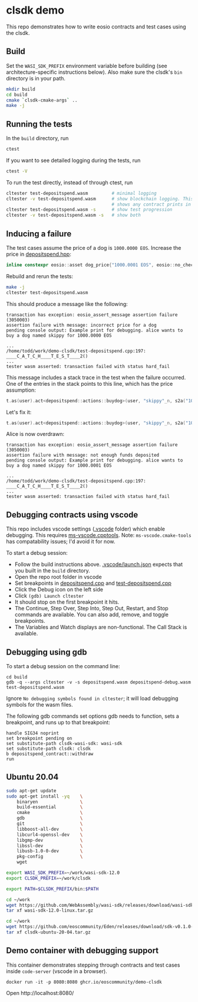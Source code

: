 # clsdk demo

This repo demonstrates how to write eosio contracts and test cases using the clsdk.

## Build

Set the `WASI_SDK_PREFIX` environment variable before building (see architecture-specific instructions below). Also make sure the clsdk's `bin` directory is in your path.

```sh
mkdir build
cd build
cmake `clsdk-cmake-args` ..
make -j
```

## Running the tests

In the `build` directory, run

```sh
ctest
```

If you want to see detailed logging during the tests, run

```sh
ctest -V
```

To run the test directly, instead of through ctest, run

```sh
cltester test-depositspend.wasm         # minimal logging
cltester -v test-depositspend.wasm      # show blockchain logging. This also
                                        # shows any contract prints in green.
cltester test-depositspend.wasm -s      # show test progression
cltester -v test-depositspend.wasm -s   # show both
```

## Inducing a failure

The test cases assume the price of a dog is `1000.0000 EOS`. Increase the price in [depositspend.hpp](depositspend.hpp):

```c++
inline constexpr eosio::asset dog_price{"1000.0001 EOS", eosio::no_check};
```

Rebuild and rerun the tests:
```sh
make -j
cltester test-depositspend.wasm
```

This should produce a message like the following:

```
transaction has exception: eosio_assert_message assertion failure (3050003)
assertion failure with message: incorrect price for a dog
pending console output: Example print for debugging. alice wants to buy a dog named skippy for 1000.0000 EOS

...
/home/todd/work/demo-clsdk/test-depositspend.cpp:197: ____C_A_T_C_H____T_E_S_T____2()
...
tester wasm asserted: transaction failed with status hard_fail
```

This message includes a stack trace in the test when the failure occurred. One of the entries in the stack points to this line, which has the price assumption:

```c++
t.as(user).act<depositspend::actions::buydog>(user, "skippy"_n, s2a("1000.0000 EOS"));
```

Let's fix it:

```c++
t.as(user).act<depositspend::actions::buydog>(user, "skippy"_n, s2a("1000.0001 EOS"));
```

Alice is now overdrawn:

```
transaction has exception: eosio_assert_message assertion failure (3050003)
assertion failure with message: not enough funds deposited
pending console output: Example print for debugging. alice wants to buy a dog named skippy for 1000.0001 EOS

...
/home/todd/work/demo-clsdk/test-depositspend.cpp:197: ____C_A_T_C_H____T_E_S_T____2()
...
tester wasm asserted: transaction failed with status hard_fail
```

## Debugging contracts using vscode

This repo includes vscode settings ([.vscode](.vscode) folder) which enable debugging. This requires [ms-vscode.cpptools](https://marketplace.visualstudio.com/items?itemName=ms-vscode.cpptools). Note: `ms-vscode.cmake-tools` has compatability issues; I'd avoid it for now.

To start a debug session:
* Follow the build instructions above. [.vscode/launch.json](.vscode/launch.json) expects that you built in the `build` directory.
* Open the repo root folder in vscode
* Set breakpoints in [depositspend.cpp](depositspend.cpp) and [test-depositspend.cpp](test-depositspend.cpp)
* Click the Debug icon on the left side
* Click `(gdb) Launch cltester`
* It should stop on the first breakpoint it hits.
* The Continue, Step Over, Step Into, Step Out, Restart, and Stop commands are available. You can also add, remove, and toggle breakpoints.
* The Variables and Watch displays are non-functional. The Call Stack is available.

## Debugging using gdb

To start a debug session on the command line:

```
cd build
gdb -q --args cltester -v -s depositspend.wasm depositspend-debug.wasm test-depositspend.wasm
```

Ignore `No debugging symbols found in cltester`; it will load debugging symbols for the wasm files.

The following gdb commands set options gdb needs to function, sets a breakpoint, and runs up to that breakpoint:

```
handle SIG34 noprint
set breakpoint pending on
set substitute-path clsdk-wasi-sdk: wasi-sdk
set substitute-path clsdk: clsdk
b depositspend_contract::withdraw
run
```

## Ubuntu 20.04

```sh
sudo apt-get update
sudo apt-get install -yq    \
    binaryen                \
    build-essential         \
    cmake                   \
    gdb                     \
    git                     \
    libboost-all-dev        \
    libcurl4-openssl-dev    \
    libgmp-dev              \
    libssl-dev              \
    libusb-1.0-0-dev        \
    pkg-config              \
    wget

export WASI_SDK_PREFIX=~/work/wasi-sdk-12.0
export CLSDK_PREFIX=~/work/clsdk

export PATH=$CLSDK_PREFIX/bin:$PATH

cd ~/work
wget https://github.com/WebAssembly/wasi-sdk/releases/download/wasi-sdk-12/wasi-sdk-12.0-linux.tar.gz
tar xf wasi-sdk-12.0-linux.tar.gz

cd ~/work
wget https://github.com/eoscommunity/Eden/releases/download/sdk-v0.1.0-alpha/clsdk-ubuntu-20-04.tar.gz
tar xf clsdk-ubuntu-20-04.tar.gz
```

## Demo container with debugging support

This container demonstrates stepping through contracts and test cases inside `code-server` (vscode in a browser).

```
docker run -it -p 8080:8080 ghcr.io/eoscommunity/demo-clsdk
```

Open http://localhost:8080/
